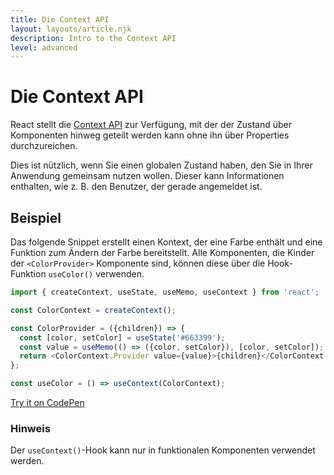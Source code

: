 ```yaml
---
title: Die Context API
layout: layouts/article.njk
description: Intro to the Context API
level: advanced
---
```


# Die Context API

React stellt die [Context API](https://reactjs.org/docs/context.html) zur Verfügung, mit der der Zustand über Komponenten hinweg geteilt werden kann ohne ihn über Properties durchzureichen. 

Dies ist nützlich, wenn Sie einen globalen Zustand haben, den Sie in Ihrer Anwendung gemeinsam nutzen wollen. Dieser kann Informationen enthalten, wie z. B. den Benutzer, der gerade angemeldet ist.

## Beispiel

Das folgende Snippet erstellt einen Kontext, der eine Farbe enthält und eine Funktion zum Ändern der Farbe bereitstellt.
Alle Komponenten, die Kinder der `<ColorProvider>` Komponente sind, können diese über die Hook-Funktion `useColor()` verwenden. 

```js
import { createContext, useState, useMemo, useContext } from 'react';

const ColorContext = createContext();

const ColorProvider = ({children}) => {
  const [color, setColor] = useState('#663399');
  const value = useMemo(() => ({color, setColor}), [color, setColor]);
  return <ColorContext.Provider value={value}>{children}</ColorContext.Provider>
};

const useColor = () => useContext(ColorContext);
```

[Try it on CodePen](https://codepen.io/learosema/pen/rNKrWgg/49b30a304b5aebd418f4d74df01d6e80?editors=0010)

### Hinweis

Der `useContext()`-Hook kann nur in funktionalen Komponenten verwendet werden.
